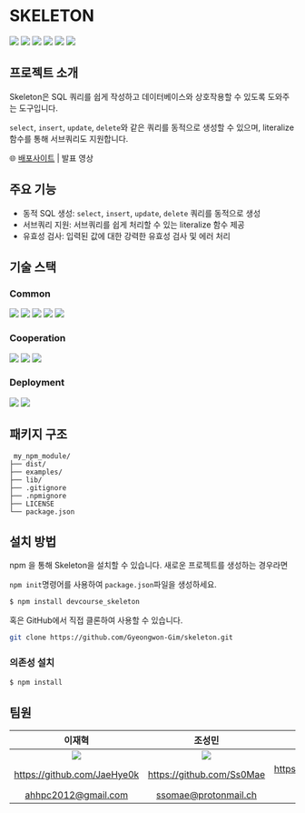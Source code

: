 # SKELETON

<img src="https://img.shields.io/badge/JavaScript-f7df1e?style=for-the-badge&logo=javascript&logoColor=white"/>
<img src="https://img.shields.io/badge/express-000000?style=for-the-badge&logo=express&logoColor=white"/>
<img src="https://img.shields.io/badge/node.js-5FA04E?style=for-the-badge&logo=node.js&logoColor=white"/>
<img src="https://img.shields.io/badge/mysql-4479A1?style=for-the-badge&logo=mysql&logoColor=white"/>
<img src="https://img.shields.io/badge/ESlint-4B32C3?style=for-the-badge&logo=eslint&logoColor=white"/>
<img src="https://img.shields.io/badge/Prettier-F7B93E?style=for-the-badge&logo=Prettier&logoColor=white"/>

## 프로젝트 소개

Skeleton은 SQL 쿼리를 쉽게 작성하고 데이터베이스와 상호작용할 수 있도록 도와주는 도구입니다.

`select`, `insert`, `update`, `delete`와 같은 쿼리를 동적으로 생성할 수 있으며, literalize함수를 통해 서브쿼리도 지원합니다.

🌐 [배포사이트](https://www.npmjs.com/package/devcourse_skeleton) | 발표 영상

## 주요 기능

-   동적 SQL 생성: `select`, `insert`, `update`, `delete` 쿼리를 동적으로 생성
-   서브쿼리 지원: 서브쿼리를 쉽게 처리할 수 있는 literalize 함수 제공
-   유효성 검사: 입력된 값에 대한 강력한 유효성 검사 및 에러 처리

## 기술 스택

### Common

<img src="https://img.shields.io/badge/ESlint-4B32C3?style=for-the-badge&logo=eslint&logoColor=white"/>
<img src="https://img.shields.io/badge/JavaScript-f7df1e?style=for-the-badge&logo=javascript&logoColor=white"/>
<img src="https://img.shields.io/badge/Prettier-F7B93E?style=for-the-badge&logo=Prettier&logoColor=white"/>
<img src="https://img.shields.io/badge/node.js-5FA04E?style=for-the-badge&logo=node.js&logoColor=white"/>
<img src="https://img.shields.io/badge/mysql-4479A1?style=for-the-badge&logo=mysql&logoColor=white"/>

### Cooperation

<img src="https://img.shields.io/badge/slack-4A154B?style=for-the-badge&logo=slack&003545lor=white"/>
<img src="https://img.shields.io/badge/notion-000000?style=for-the-badge&logo=notion&003545lor=white"/>
<img src="https://img.shields.io/badge/git-F05032?style=for-the-badge&logo=git&logoColor=white"/>

### Deployment

<img src="https://img.shields.io/badge/npm-CB3837?style=for-the-badge&logo=npm&003545lor=white"/>
<img src="https://img.shields.io/badge/github-181717?style=for-the-badge&logo=github&003545lor=white"/>

## 패키지 구조

```
 my_npm_module/
├── dist/
├── examples/
├── lib/
├── .gitignore
├── .npmignore
├── LICENSE
└── package.json
```

## 설치 방법

npm 을 통해 Skeleton을 설치할 수 있습니다.
새로운 프로젝트를 생성하는 경우라면

`npm init`명령어를 사용하여 `package.json`파일을 생성하세요.

```bash
$ npm install devcourse_skeleton
```

혹은 GitHub에서 직접 클론하여 사용할 수 있습니다.

```bash
git clone https://github.com/Gyeongwon-Gim/skeleton.git
```

### 의존성 설치

```bash
$ npm install
```

## 팀원

|                              이재혁                              |                              조성민                              |                              김경원                              |
| :--------------------------------------------------------------: | :--------------------------------------------------------------: | :--------------------------------------------------------------: |
| <img src="https://avatars.githubusercontent.com/u/55015406?v=4"> | <img src="https://avatars.githubusercontent.com/u/80831228?v=4"> | <img src="https://avatars.githubusercontent.com/u/92427216?v=4"> |
|                   https://github.com/JaeHye0k                    |                    https://github.com/Ss0Mae                     |                 https://github.com/Gyeongwon-Gim                 |
|                       ahhpc2012@gmail.com                        |                       ssomae@protonmail.ch                       |                         nwgmig@gmail.com                         |
